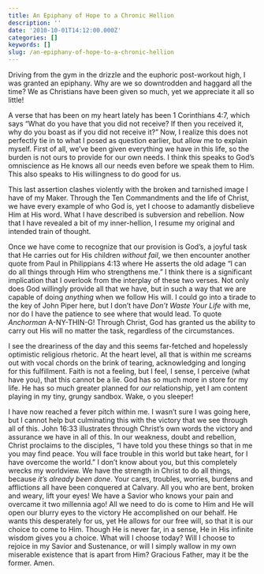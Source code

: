 ```yaml
---
title: An Epiphany of Hope to a Chronic Hellion
description: ''
date: '2010-10-01T14:12:00.000Z'
categories: []
keywords: []
slug: /an-epiphany-of-hope-to-a-chronic-hellion
---
```


Driving from the gym in the drizzle and the euphoric post-workout high, I was granted an epiphany. Why are we so downtrodden and haggard all the time? We as Christians have been given so much, yet we appreciate it all so little!

A verse that has been on my heart lately has been 1 Corinthians 4:7, which says “What do you have that you did not receive? If then you received it, why do you boast as if you did not receive it?” Now, I realize this does not perfectly tie in to what I posed as question earlier, but allow me to explain myself. First of all, we’ve been given everything we have in this life, so the burden is not ours to provide for our own needs. I think this speaks to God’s omniscience as He knows all our needs even before we speak them to Him. This also speaks to His willingness to do good for us.

This last assertion clashes violently with the broken and tarnished image I have of my Maker. Through the Ten Commandments and the life of Christ, we have every example of who God is, yet I choose to adamantly disbelieve Him at His word. What I have described is subversion and rebellion. Now that I have revealed a bit of my inner-hellion, I resume my original and intended train of thought.

Once we have come to recognize that our provision is God’s, a joyful task that He carries out for His children _without fail_, we then encounter another quote from Paul in Philippians 4:13 where He asserts the old adage “I can do all things through Him who strengthens me.” I think there is a significant implication that I overlook from the interplay of these two verses. Not only does God willingly provide all that we have, but in such a way that we are capable of doing _anything_ when we follow His will. I could go into a tirade to the key of John Piper here, but I don’t have _Don’t Waste Your Life_ with me, nor do I have the patience to see where that would lead. To quote _Anchorman_ A-NY-THIN-G! Through Christ, God has granted us the ability to carry out His will no matter the task, regardless of the circumstances.

I see the dreariness of the day and this seems far-fetched and hopelessly optimistic religious rhetoric. At the heart level, all that is within me screams out with vocal chords on the brink of tearing, acknowledging and longing for this fulfillment. Faith is not a feeling, but I feel, I sense, I perceive (what have you), that this cannot be a lie. God has so much more in store for my life. He has so much greater planned for _our_ relationship, yet I am content playing in my tiny, grungy sandbox. Wake, o you sleeper!

I have now reached a fever pitch within me. I wasn’t sure I was going here, but I cannot help but culminating this with the victory that we see through all of this. John 16:33 illustrates through Christ’s own words the victory and assurance we have in all of this. In our weakness, doubt and rebellion, Christ proclaims to the disciples, “I have told you these things so that in me you may find peace. You will face trouble in this world but take heart, for I have overcome the world.” I don’t know about you, but this completely wrecks my worldview. We have the strength in Christ to do all things, because _it’s already been done_. Your cares, troubles, worries, burdens and afflictions all have been conquered at Calvary. All you who are bent, broken and weary, lift your eyes! We have a Savior who knows your pain and overcame it two millennia ago! All we need to do is come to Him and He will open our blurry eyes to the victory He accomplished on our behalf. He wants this desperately for us, yet He allows for our free will, so that it is our choice to come to Him. Though He is never far, in a sense, He in His infinite wisdom gives you a choice. What will I choose today? Will I choose to rejoice in my Savior and Sustenance, or will I simply wallow in my own miserable existence that is apart from Him? Gracious Father, may it be the former. Amen.